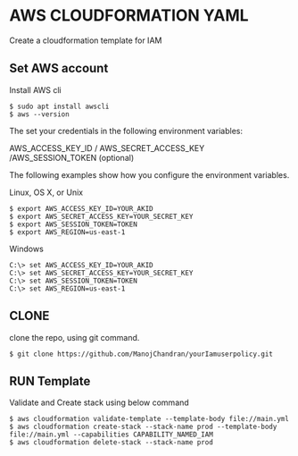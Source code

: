 # AWS CLOUDFORMATION YAML
Create a cloudformation template for IAM 

## Set AWS account

Install AWS cli

```
$ sudo apt install awscli
$ aws --version
```
The set your credentials in the following environment variables:

AWS_ACCESS_KEY_ID / AWS_SECRET_ACCESS_KEY /AWS_SESSION_TOKEN (optional)

The following examples show how you configure the environment variables.

Linux, OS X, or Unix

```
$ export AWS_ACCESS_KEY_ID=YOUR_AKID
$ export AWS_SECRET_ACCESS_KEY=YOUR_SECRET_KEY
$ export AWS_SESSION_TOKEN=TOKEN
$ export AWS_REGION=us-east-1
```

Windows

```
C:\> set AWS_ACCESS_KEY_ID=YOUR_AKID
C:\> set AWS_SECRET_ACCESS_KEY=YOUR_SECRET_KEY
C:\> set AWS_SESSION_TOKEN=TOKEN
C:\> set AWS_REGION=us-east-1
```

## CLONE 

clone the repo, using git command.
```
$ git clone https://github.com/ManojChandran/yourIamuserpolicy.git
```
## RUN Template

Validate and Create stack using below command

```
$ aws cloudformation validate-template --template-body file://main.yml
$ aws cloudformation create-stack --stack-name prod --template-body file://main.yml --capabilities CAPABILITY_NAMED_IAM
$ aws cloudformation delete-stack --stack-name prod
```